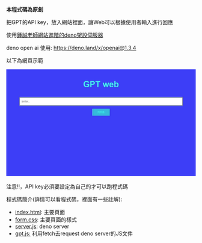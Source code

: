 **本程式碼為原創**

把GPT的API key，放入網站裡面，讓Web可以根據使用者輸入進行回應

使用[鍾誠老師網站進階的deno架設伺服器](https://github.com/stereomp3/ws110a/tree/master/homework/note)

deno open ai 使用: https://deno.land/x/openai@1.3.4



以下為網頁示範

![](gpt.gif)



注意!!，API key必須要設定為自己的才可以跑程式碼



程式碼簡介(詳情可以看程式碼，裡面有一些註解):

* [index.html](index.html): 主要頁面
* [form.css](form.css): 主要頁面的樣式
* [server.js](server.js): deno server
* [gpt.js:](gpt.js:) 利用fetch去request deno server的JS文件